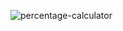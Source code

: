 ![percentage-calculator](https://user-images.githubusercontent.com/58908279/87257404-0c9a2a80-c471-11ea-9f67-9db059e01370.gif)
